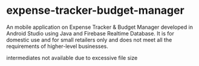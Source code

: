 # expense-tracker-budget-manager
An mobile application on Expense Tracker &amp; Budget Manager developed in Android Studio using Java and Firebase Realtime Database. It is for domestic use and for small retailers only and does not meet all the requirements of higher-level businesses.

intermediates not available due to excessive file size
